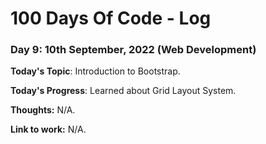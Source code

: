 # 100 Days Of Code - Log

### Day 9: 10th September, 2022 (Web Development)

**Today's Topic**: Introduction to Bootstrap.

**Today's Progress**: Learned about Grid Layout System.

**Thoughts:** N/A.

**Link to work:** N/A.
